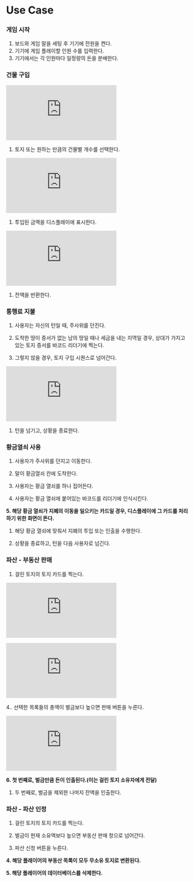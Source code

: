Use Case
========

### 게임 시작

1.	보드와 게임 말을 세팅 후 기기에 전원을 켠다.
2.	기기에 게임 플레이할 인원 수를 입력한다.
3.	기기에서는 각 인원마다 일정량의 돈을 분배한다.

### 건물 구입

![1. 건물을 구입하려는 토지 카드의 바코드를 인식시킨다.](https://github.com/MagmaTart/ModuBuru/blob/master/detailed/1.md)

1.	토지 또는 원하는 만큼의 건물별 개수를 선택한다.

![3. 디스플레이에 표시된 건물의 가격만큼 기기에 돈을 넣는다.](https://github.com/MagmaTart/ModuBuru/blob/master/detailed/2.md)

1.	투입된 금액을 디스플레이에 표시한다.

![5. 투입된 금액이 건물 가격 이상이면 건물 서랍을 연다.](https://github.com/MagmaTart/ModuBuru/blob/master/detailed/3.md)

1.	잔액을 반환한다.

### 통행료 지불

1.	사용자는 자신의 턴일 때, 주사위를 던진다.

2.	도착한 땅이 증서가 없는 남의 땅일 때나 세금을 내는 지역일 경우, 상대가 가지고 있는 토지 증서를 바코드 리더기에 찍는다.

3.	그렇지 않을 경우, 토지 구입 시퀀스로 넘어간다.

![4. 지불할 액수가 디스플레이에 나오고 그 액수 만큼 돈을 넣는다. (Connected with No. 2)](https://github.com/MagmaTart/ModuBuru/blob/master/detailed/4.md)

1.	턴을 넘기고, 상황을 종료한다.

### 황금열쇠 사용

1.	사용자가 주사위를 던지고 이동한다.

2.	말이 황금열쇠 칸에 도착한다.

3.	사용자는 황금 열쇠를 하나 집어든다.

4.	사용자는 황금 열쇠에 붙어있는 바코드를 리더기에 인식시킨다.

**5. 해당 황금 열쇠가 지폐의 이동을 일으키는 카드일 경우, 디스플레이에 그 카드를 처리하기 위한 화면이 뜬다.**

1.	해당 황금 열쇠에 맞춰서 지폐의 투입 또는 인출을 수행한다.

2.	상황을 종료하고, 턴을 다음 사용자로 넘긴다.

### 파산 - 부동산 판매

1.	걸린 토지의 토지 카드를 찍는다.

![2. 벌금이 현재 소유액보다 높으면 부동산 판매 창으로 넘어간다.](https://github.com/SongKJ00/ModuBuru/blob/master/detailed/sell_realty_2.md)

![3. 자신이 소유한 부동산 목록을 선택하고 판매한다.](https://github.com/SongKJ00/ModuBuru/blob/master/detailed/sell_realty_3.md)

4.. 선택한 목록들의 총액이 벌금보다 높으면 판매 버튼을 누른다.

![5. 플레이어 부동산 목록에 판매된 목록을 삭제한다.](https://github.com/SongKJ00/ModuBuru/blob/master/detailed/sell_realty_5.md)

**6. 첫 번째로, 벌금만큼 돈이 인출된다.(이는 걸린 토지 소유자에게 전달)**

1.	두 번째로, 벌금을 제외한 나머지 잔액을 인출한다.

### 파산 - 파산 인정

1.	걸린 토지의 토지 카드를 찍는다.

2.	벌금이 현재 소유액보다 높으면 부동산 판매 창으로 넘어간다.

3.	파산 신청 버튼을 누른다.

**4. 해당 플레이어의 부동산 목록이 모두 무소유 토지로 변환된다.**

**5. 해당 플레이어의 데이터베이스를 삭제한다.**
